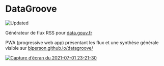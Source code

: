# DataGroove
![Updated](https://github.com/bjperson/datagroove/actions/workflows/generate-all-job.yml/badge.svg)

Générateur de flux RSS pour [data.gouv.fr](https://www.data.gouv.fr)

PWA (progressive web app) présentant les flux et une synthèse générale visible sur [bjperson.github.io/datagroove/](https://bjperson.github.io/datagroove/)

[![Capture d’écran du 2021-07-01 23-21-30](https://user-images.githubusercontent.com/1690322/124190904-4d94b000-dac3-11eb-826d-d9ac2f2915ad.png)](https://bjperson.github.io/datagroove/)
